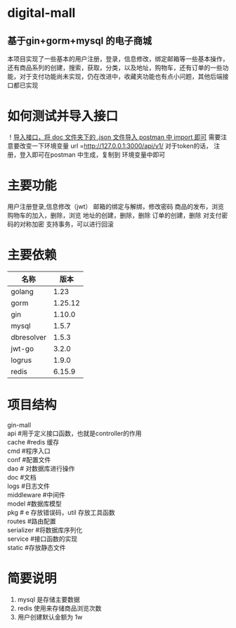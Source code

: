 digital-mall
==

基于gin+gorm+mysql 的电子商城
-
本项目实现了一些基本的用户注册，登录，信息修改，绑定邮箱等一些基本操作，还有商品系列的创建，搜索，获取，分类，以及地址，购物车，还有订单的一些功能，对于支付功能尚未实现，仍在改进中，收藏夹功能也有点小问题，其他后端接口都已实现

如何测试并导入接口
=
！[导入接口，将 doc 文件夹下的 .json 文件导入 postman 中 import 即可](doc/导入.png)
需要注意要改变一下环境变量
url =http://127.0.0.1:3000/api/v1/
对于token的话， 注册，登入即可在postman 中生成，复制到 环境变量中即可

主要功能
=
用户注册登录,信息修改（jwt）
邮箱的绑定与解绑，修改密码
商品的发布，浏览
购物车的加入，删除，浏览
地址的创建，删除，删除
订单的创建，删除
对支付密码的对称加密
支持事务，可以进行回滚

主要依赖
=
|名称|版本|
|---|----|
|golang|1.23|
|gorm|1.25.12|
|gin|1.10.0|
|mysql|1.5.7|
|dbresolver|1.5.3|
|jwt-go|3.2.0|
|logrus|1.9.0|
|redis|6.15.9|

项目结构
=
gin-mall  
api         #用于定义接口函数，也就是controller的作用  
cache       #redis 缓存  
cmd         #程序入口   
conf        #配置文件  
dao         # 对数据库进行操作  
doc         #文档  
logs        #日志文件  
middleware  #中间件  
model       #数据库模型  
pkg         # e 存放错误码，util 存放工具函数  
routes      #路由配置  
serializer  #将数据库序列化  
service     #接口函数的实现  
static      #存放静态文件  
 


简要说明 
=
1. mysql 是存储主要数据
2. redis 使用来存储商品浏览次数
3. 用户创建默认金额为 1w 


